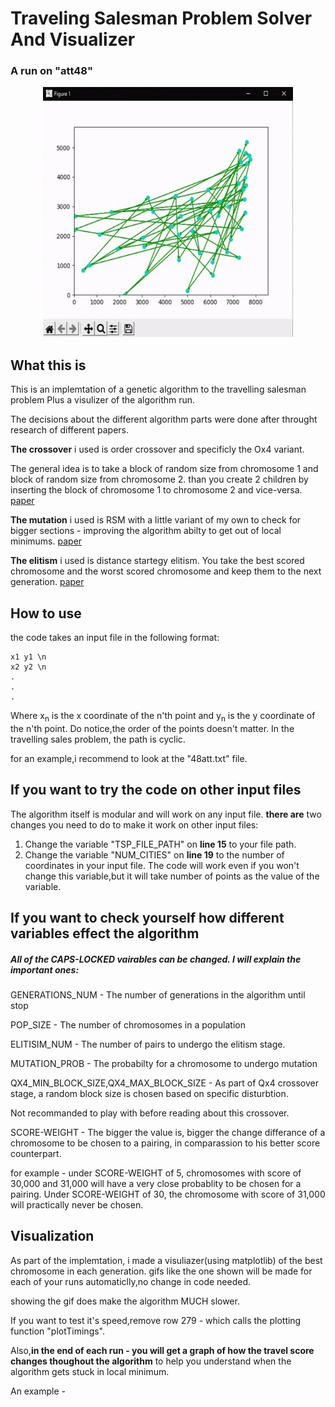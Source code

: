 # Traveling Salesman Problem Solver And Visualizer 

### A run on "att48" 

<p align="center"><img src="https://github.com/EyalBrilling/Traveling-Salesman-Problem-Solver/blob/master/media/att48.gif" width="400" height="400" /></p>

## What this is 
This is an implemtation of a genetic algorithm to the travelling salesman problem Plus a visulizer of the algorithm run.

The decisions about the different algorithm parts were done after throught research of different papers. 

**The crossover** i used is order crossover and specificly the Ox4 variant.

The general idea is to take a block of random size from chromosome 1 and block of random size from chromosome 2. than you create 2 children by inserting the block of chromosome 1 to chromosome 2 and vice-versa. [paper](https://www.redalyc.org/pdf/2652/265219618002.pdf)

**The mutation** i used is RSM with a little variant of my own to check for bigger sections - improving the algorithm abilty to get out of local minimums. [paper](https://arxiv.org/ftp/arxiv/papers/1203/1203.3099.pdf)

**The elitism** i used is distance startegy elitism. 
You take the best scored chromosome and the worst scored chromosome and keep them to the next generation. [paper](https://ieeexplore.ieee.org/document/8426051)

## How to use
the code takes an input file in the following format:
```
x1 y1 \n
x2 y2 \n
.
.
.
```
Where x<sub>n</sub> is the x coordinate of the n'th point and y<sub>n</sub> is the y coordinate of the n'th point.
Do notice,the order of the points doesn't matter. In the travelling sales problem, the path is cyclic.

for an example,i recommend to look at the "48att.txt" file.

## If you want to try the code on other input files
The algorithm itself is modular and will work on any input file. **there are** two changes you need to do to make it work on other input files:
1) Change the variable "TSP_FILE_PATH" on **line 15** to your file path.
2) Change the variable "NUM_CITIES" on **line 19** to the number of coordinates in your input file.
The code will work even if you won't change this variable,but it will take number of points as the value of the variable.

## If you want to check yourself how different variables effect the algorithm
##### All of the CAPS-LOCKED vairables can be changed. I will explain the important ones:

GENERATIONS_NUM - The number of generations in the algorithm until stop

POP_SIZE - The number of chromosomes in a population

ELITISIM_NUM - The number of pairs to undergo the elitism stage.

MUTATION_PROB - The probabilty for a chromosome to undergo mutation

QX4_MIN_BLOCK_SIZE,QX4_MAX_BLOCK_SIZE - As part of Qx4 crossover stage, a random block size is chosen based on specific disturbtion. 

Not recommanded to play with before reading about this crossover.

SCORE-WEIGHT - The bigger the value is, bigger the change differance of a chromosome to be chosen to a pairing, in comparassion to his better score counterpart. 

for example - under SCORE-WEIGHT of 5, chromosomes with score of 30,000 and 31,000 will have a very close probablity to be chosen for a pairing. Under SCORE-WEIGHT of 30, the chromosome with score of 31,000 will practically never be chosen.


## Visualization
As part of the implemtation, i made a visuliazer(using matplotlib) of the best chromosome in each generation. 
gifs like the one shown will be made for each of your runs automaticlly,no change in code needed.

showing the gif does make the algorithm MUCH slower. 

If you want to test it's speed,remove row 279 - which calls the plotting function "plotTimings".

Also,**in the end of each run - you will get a graph of how the travel score changes thoughout the algorithm** to help you understand when the algorithm gets stuck in local minimum.

An example - 

